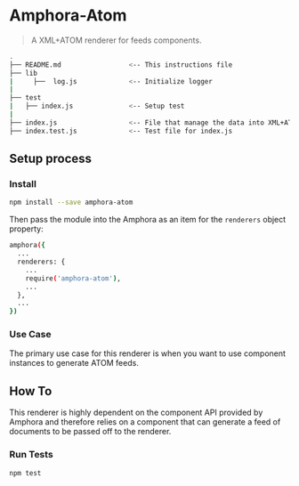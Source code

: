 # Amphora-Atom

> A XML+ATOM renderer for feeds components.

```bash
.
├── README.md                 <-- This instructions file
├── lib
|     ├──  log.js             <-- Initialize logger
|
├── test
|   ├── index.js              <-- Setup test
|
├── index.js                  <-- File that manage the data into XML+ATOM format
├── index.test.js             <-- Test file for index.js
```

## Setup process

### Install

```bash
npm install --save amphora-atom
```

Then pass the module into the Amphora as an item for the `renderers` object property:

```bash
amphora({
  ...
  renderers: {
    ...
    require('amphora-atom'),
    ...
  },
  ...
})
```

### Use Case
The primary use case for this renderer is when you want to use component instances to generate ATOM feeds.

## How To

This renderer is highly dependent on the component API provided by Amphora and therefore relies on a component that can generate a feed of documents to be passed off to the renderer.

### Run Tests

```bash
npm test
```

